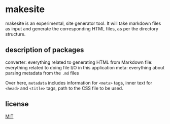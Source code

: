 # makesite

makesite is an experimental, site generator tool. It will take markdown files as input and generate the corresponding HTML files, as per the directory structure.

## description of packages 

converter: everything related to generating HTML from Markdown
file: everything related to doing file I/O in this application
meta: everything about parsing metadata from the `.md` files 
 
Over here, `metadata` includes information for `<meta>` tags, inner text for `<head>` and `<title>` tags, path to the CSS file to be used.

## license

[MIT](./LICENSE)
